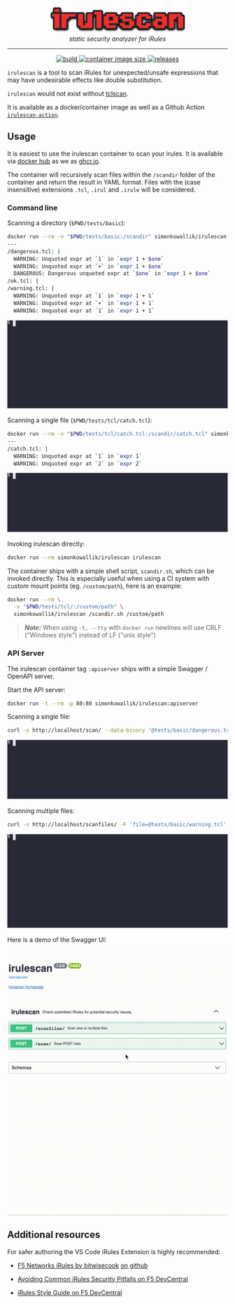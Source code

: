 <p align="center">
<a href="https://github.com/simonkowallik/irulescan">
    <img src="https://github.com/simonkowallik/hosted_content/raw/main/images/irulescan.png" alt="irulescan">
</a>
<br/>
    <em>static security analyzer for iRules</em>
</p>

---

<p align="center">
<a href="https://github.com/simonkowallik/irulescan/actions/workflows/test.yaml">
    <img src="https://img.shields.io/github/actions/workflow/status/simonkowallik/irulescan/test.yaml" alt="build">
</a>
<a href="https://hub.docker.com/r/simonkowallik/irulescan">
    <img src="https://img.shields.io/docker/image-size/simonkowallik/irulescan" alt="container image size">
</a>
<a href="https://github.com/simonkowallik/irulescan/releases">
    <img src="https://img.shields.io/github/v/release/simonkowallik/irulescan" alt="releases">
</a>
</p>

`irulescan` is a tool to scan iRules for unexpected/unsafe expressions that may have undesirable effects like double substitution.

`irulescan` would not exist without [tclscan](https://github.com/aidanhs/tclscan).

It is available as a docker/container image as well as a Github Action [`irulescan-action`](https://github.com/marketplace/actions/irules-security-scan).

## Usage

It is easiest to use the irulescan container to scan your irules. It is available via [docker hub](https://hub.docker.com/r/simonkowallik/irulescan) as we as [ghcr.io](https://github.com/simonkowallik/irulescan/pkgs/container/irulescan).

The container will recursively scan files within the `/scandir` folder of the container and return the result in YAML format.
Files with the (case insensitive) extensions `.tcl`, `.irul` and `.irule` will be considered.

### Command line

Scanning a directory (`$PWD/tests/basic`):

```sh
docker run --rm -v "$PWD/tests/basic:/scandir" simonkowallik/irulescan
---
/dangerous.tcl: |
  WARNING: Unquoted expr at `1` in `expr 1 + $one`
  WARNING: Unquoted expr at `+` in `expr 1 + $one`
  DANGEROUS: Dangerous unquoted expr at `$one` in `expr 1 + $one`
/ok.tcl: |
/warning.tcl: |
  WARNING: Unquoted expr at `1` in `expr 1 + 1`
  WARNING: Unquoted expr at `+` in `expr 1 + 1`
  WARNING: Unquoted expr at `1` in `expr 1 + 1`
```

<p align="center">
<a href="https://github.com/simonkowallik/irulescan">
<img src="https://github.com/simonkowallik/hosted_content/raw/main/images/irulescan_demo1.svg">
</a>
</p>

Scanning a single file (`$PWD/tests/tcl/catch.tcl`):

```sh
docker run --rm -v "$PWD/tests/tcl/catch.tcl:/scandir/catch.tcl" simonkowallik/irulescan
---
/catch.tcl: |
  WARNING: Unquoted expr at `1` in `expr 1`
  WARNING: Unquoted expr at `2` in `expr 2`
```

<p align="center">
<a href="https://github.com/simonkowallik/irulescan">
<img src="https://github.com/simonkowallik/hosted_content/raw/main/images/irulescan_demo2.svg">
</a>
</p>

Invoking irulescan directly:

```sh
docker run --rm simonkowallik/irulescan irulescan
```

The container ships with a simple shell script, `scandir.sh`, which can be invoked directly.
This is especially useful when using a CI system with custom mount points (eg. `/custom/path`), here is an example:

```sh
docker run --rm \
  -v "$PWD/tests/tcl/:/custom/path" \
  simonkowallik/irulescan /scandir.sh /custom/path
```

> ***Note:*** When using `-t, --tty` with `docker run` newlines will use CRLF ("Windows style") instead of LF ("unix style")

### API Server

The irulescan container tag `:apiserver` ships with a simple Swagger / OpenAPI server.

Start the API server:

```sh
docker run -t --rm -p 80:80 simonkowallik/irulescan:apiserver
```

Scanning a single file:

```sh
curl -s http://localhost/scan/ --data-binary '@tests/basic/dangerous.tcl'
```

<p align="center">
<a href="https://github.com/simonkowallik/irulescan">
<img src="https://github.com/simonkowallik/hosted_content/raw/main/images/irulescan_demo3.svg">
</a>
</p>

Scanning multiple files:

```sh
curl -s http://localhost/scanfiles/ -F 'file=@tests/basic/warning.tcl' -F 'file=@tests/basic/ok.tcl'
```

<p align="center">
<a href="https://github.com/simonkowallik/irulescan">
<img src="https://github.com/simonkowallik/hosted_content/raw/main/images/irulescan_demo4.svg">
</a>
</p>

Here is a demo of the Swagger UI:

<p align="center">
<a href="https://github.com/simonkowallik/irulescan">
<img src="https://github.com/simonkowallik/hosted_content/raw/main/images/irulescan_apiserver.gif" alt="simonkowallik/irulescan:apiserver">
</a>
</p>

## Additional resources

For safer authoring the VS Code iRules Extension is highly recommended:

- [F5 Networks iRules by bitwisecook](https://marketplace.visualstudio.com/items?itemName=bitwisecook.iRule) [on github](https://github.com/bitwisecook/vscode-iRule)

- [Avoiding Common iRules Security Pitfalls on F5 DevCentral](https://community.f5.com/t5/technical-articles/avoiding-common-irules-security-pitfalls/ta-p/306623)

- [iRules Style Guide on F5 DevCentral](https://community.f5.com/t5/technical-articles/irules-style-guide/ta-p/305921)
